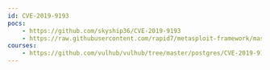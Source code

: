 ```yaml
---
id: CVE-2019-9193
pocs:
    - https://github.com/skyship36/CVE-2019-9193
    - https://raw.githubusercontent.com/rapid7/metasploit-framework/master/modules/exploits/multi/postgres/postgres_copy_from_program_cmd_exec.rb
courses:
    - https://github.com/vulhub/vulhub/tree/master/postgres/CVE-2019-9193
---
```

